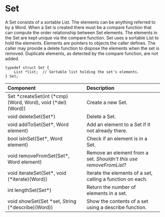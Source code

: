 # Set

A Set consists of a sortable List. The elements can be anything referred to by a Word. When a Set is created there must be a compare function that can compute the order relationship between Set elements. The elements in the Set are kept unique via the compare function. Set uses a sortable List to hold the elements. Elements are pointers to objects the caller defines. The caller may provide a delete function to dispose the elements when the set is removed. Duplicate elements, as detected by the compare function, are not added.
```
typedef struct Set {
    List *list;  // Sortable list holding the set's elements.
} Set;
```

|Component|Description|
|:--|:-|
|Set \*createSet(int (\*cmp)(Word, Word), void (*del)(Word))|Create a new Set.|
|void deleteSet(Set\*)|Delete a Set.|
|void addToSet(Set\*, Word element)|Add an element to a Set if it not already there.|
|bool isInSet(Set\*, Word element)|Check if an element is in a Set.|
|void removeFromSet(Set\*, Word element)|Remove an element from a set. _Shouldn't this use removeFromList_?|
|void iterateSet(Set\*, void (*iterate)(Word))|Iterate the elements of a set, calling a function on each.|
|int lengthSet(Set\*)|Return the number of elements in a set.|
|void showSet(Set *set, String (*describe)(Word))|Show the contents of a set using a describe function.|